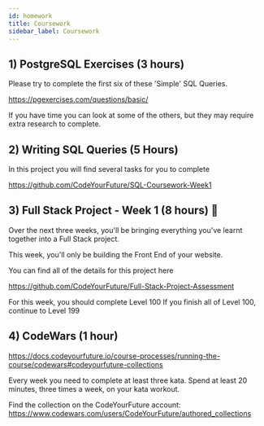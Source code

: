 ```yaml
---
id: homework
title: Coursework
sidebar_label: Coursework
---
```


## 1) PostgreSQL Exercises (3 hours)

Please try to complete the first six of these 'Simple' SQL Queries.

https://pgexercises.com/questions/basic/

If you have time you can look at some of the others, but they may require extra research to complete.

## 2) Writing SQL Queries (5 Hours)

In this project you will find several tasks for you to complete

https://github.com/CodeYourFuture/SQL-Coursework-Week1

## 3) Full Stack Project - Week 1 (8 hours) 🔑

Over the next three weeks, you'll be bringing everything you've learnt together into a Full Stack project.

This week, you'll only be building the Front End of your website.

You can find all of the details for this project here

https://github.com/CodeYourFuture/Full-Stack-Project-Assessment

For this week, you should complete Level 100
If you finish all of Level 100, continue to Level 199

## 4) CodeWars (1 hour)
https://docs.codeyourfuture.io/course-processes/running-the-course/codewars#codeyourfuture-collections

Every week you need to complete at least three kata. Spend at least 20 minutes, three times a week, on your kata workout.

Find the collection on the CodeYourFuture account: https://www.codewars.com/users/CodeYourFuture/authored_collections

